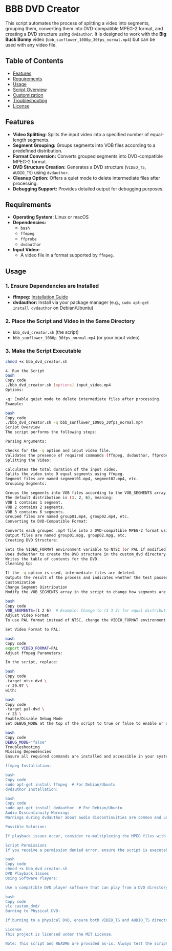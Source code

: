 # BBB DVD Creator

This script automates the process of splitting a video into segments, grouping them, converting them into DVD-compatible MPEG-2 format, and creating a DVD structure using `dvdauthor`. It is designed to work with the **Big Buck Bunny** video (`bbb_sunflower_1080p_30fps_normal.mp4`) but can be used with any video file.

## Table of Contents

- [Features](#features)
- [Requirements](#requirements)
- [Usage](#usage)
- [Script Overview](#script-overview)
- [Customization](#customization)
- [Troubleshooting](#troubleshooting)
- [License](#license)

## Features

- **Video Splitting:** Splits the input video into a specified number of equal-length segments.
- **Segment Grouping:** Groups segments into VOB files according to a predefined distribution.
- **Format Conversion:** Converts grouped segments into DVD-compatible MPEG-2 format.
- **DVD Structure Creation:** Generates a DVD structure (`VIDEO_TS`, `AUDIO_TS`) using `dvdauthor`.
- **Cleanup Option:** Offers a quiet mode to delete intermediate files after processing.
- **Debugging Support:** Provides detailed output for debugging purposes.

## Requirements

- **Operating System:** Linux or macOS
- **Dependencies:**
  - `bash`
  - `ffmpeg`
  - `ffprobe`
  - `dvdauthor`
- **Input Video:**
  - A video file in a format supported by `ffmpeg`.

## Usage

### 1. Ensure Dependencies are Installed

- **ffmpeg:** [Installation Guide](https://ffmpeg.org/download.html)
- **dvdauthor:** Install via your package manager (e.g., `sudo apt-get install dvdauthor` on Debian/Ubuntu)

### 2. Place the Script and Video in the Same Directory

- `bbb_dvd_creator.sh` (the script)
- `bbb_sunflower_1080p_30fps_normal.mp4` (or your input video)

### 3. Make the Script Executable

```bash
chmod +x bbb_dvd_creator.sh

4. Run the Script
bash
Copy code
./bbb_dvd_creator.sh [options] input_video.mp4
Options:

-q: Enable quiet mode to delete intermediate files after processing.
Example:

bash
Copy code
./bbb_dvd_creator.sh -q bbb_sunflower_1080p_30fps_normal.mp4
Script Overview
The script performs the following steps:

Parsing Arguments:

Checks for the -q option and input video file.
Validates the presence of required commands (ffmpeg, dvdauthor, ffprobe).
Splitting the Video:

Calculates the total duration of the input video.
Splits the video into 9 equal segments using ffmpeg.
Segment files are named segment01.mp4, segment02.mp4, etc.
Grouping Segments:

Groups the segments into VOB files according to the VOB_SEGMENTS array.
The default distribution is (1, 2, 6), meaning:
VOB 1 contains 1 segment.
VOB 2 contains 2 segments.
VOB 3 contains 6 segments.
Grouped files are named group01.mp4, group02.mp4, etc.
Converting to DVD-Compatible Format:

Converts each grouped .mp4 file into a DVD-compatible MPEG-2 format using ffmpeg.
Output files are named group01.mpg, group02.mpg, etc.
Creating DVD Structure:

Sets the VIDEO_FORMAT environment variable to NTSC (or PAL if modified).
Uses dvdauthor to create the DVD structure in the custom_dvd directory.
Writes the table of contents for the DVD.
Cleaning Up:

If the -q option is used, intermediate files are deleted.
Outputs the result of the process and indicates whether the test passed.
Customization
Change Segment Distribution
Modify the VOB_SEGMENTS array in the script to change how segments are grouped.

bash
Copy code
VOB_SEGMENTS=(1 2 6)  # Example: Change to (3 3 3) for equal distribution
Adjust Video Format
To use PAL format instead of NTSC, change the VIDEO_FORMAT environment variable and adjust ffmpeg parameters:

Set Video Format to PAL:

bash
Copy code
export VIDEO_FORMAT=PAL
Adjust ffmpeg Parameters:

In the script, replace:

bash
Copy code
-target ntsc-dvd \
-r 29.97 \
with:

bash
Copy code
-target pal-dvd \
-r 25 \
Enable/Disable Debug Mode
Set DEBUG_MODE at the top of the script to true or false to enable or disable verbose output.

bash
Copy code
DEBUG_MODE="false"
Troubleshooting
Missing Dependencies
Ensure all required commands are installed and accessible in your system's PATH.

ffmpeg Installation:

bash
Copy code
sudo apt-get install ffmpeg  # For Debian/Ubuntu
dvdauthor Installation:

bash
Copy code
sudo apt-get install dvdauthor  # For Debian/Ubuntu
Audio Discontinuity Warnings
Warnings during dvdauthor about audio discontinuities are common and usually harmless.

Possible Solution:

If playback issues occur, consider re-multiplexing the MPEG files with tools like mplex before running dvdauthor.

Script Permissions
If you receive a permission denied error, ensure the script is executable:

bash
Copy code
chmod +x bbb_dvd_creator.sh
DVD Playback Issues
Using Software Players:

Use a compatible DVD player software that can play from a DVD directory (e.g., VLC Media Player).

bash
Copy code
vlc custom_dvd/
Burning to Physical DVD:

If burning to a physical DVD, ensure both VIDEO_TS and AUDIO_TS directories are included.

License
This project is licensed under the MIT License.

Note: This script and README are provided as-is. Always test the script in a controlled environment before using it in a production setting.
